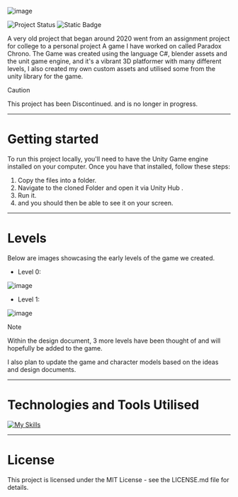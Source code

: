 ![image](https://github.com/user-attachments/assets/18f14aeb-8b4f-4e1b-ab36-0e77b2df2d70)



![Project Status](https://img.shields.io/badge/status-inactive-red)
![Static Badge](https://img.shields.io/badge/made_wtih-CSharp_&_Unity-blue)


A very old project that began around 2020 went from an assignment project for college to  a personal project 
A game I have worked on called Paradox Chrono. The Game was created using the language C#, blender assets and the unit game engine, and it's a vibrant 3D platformer with many different levels, I also created my own custom assets and utilised some from the unity library for the game.


> [!CAUTION] 
> This project has been Discontinued. and is no longer in progress.


-------
# Getting started

To run this project locally, you'll need to have the Unity Game engine installed on your computer. Once you have that installed, follow these steps:

1. Copy the files into a folder.
2. Navigate to the cloned Folder and open it via Unity Hub .
3. Run it.
4. and you should then be able to see it on your screen.

-----
# Levels
Below are images showcasing the early levels of the game we created.

- Level 0:

![image](https://user-images.githubusercontent.com/111917804/232764726-8c3e55e0-6efb-4841-bd28-9b3d3127e8ba.png)

- Level 1:

![image](https://user-images.githubusercontent.com/111917804/232764471-d85b44af-935a-43bf-aeb4-e7d9d5ac3a7a.png)


> [!NOTE] 
> Within the design document, 3 more levels have been thought of and will hopefully be added to the game.
> 
> I also plan to update the game and character models based on the ideas and design documents.

-----

# Technologies and Tools Utilised
[![My Skills](https://skillicons.dev/icons?i=cs,blender,unity&perline=1)](https://skillicons.dev)

--------

# License

This project is licensed under the MIT License - see the LICENSE.md file for details.
